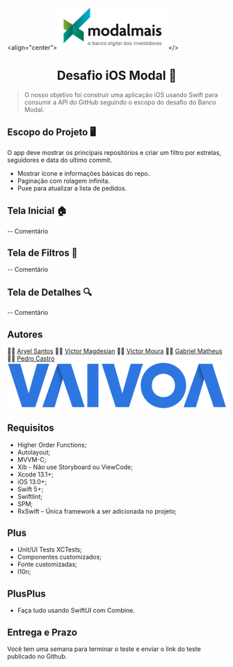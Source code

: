 
<align="center">![logo Banco Modal Mais](logomodalmais.png)</>

<h1 align="center">Desafio iOS Modal 🍎</h1>

  > O nosso objetivo foi construir uma aplicação iOS usando Swift para consumir a API do GitHub seguindo o escopo do desafio do Banco Modal.

## Escopo do Projeto 🖥️
O app deve mostrar os principais repositórios e criar um filtro por estrelas, seguidores e data do ultimo commit.

-   Mostrar ícone e informações básicas do repo.
-   Paginação com rolagem infinita.
-   Puxe para atualizar a lista de pedidos.

## Tela Inicial 🏠
-- Comentário

## Tela de Filtros 🔖
-- Comentário

## Tela de Detalhes 🔍
-- Comentário

## Autores

👨‍🚀 [Aryel Santos](https://github.com/aryelsander)     👨‍🚀 [Victor Magdesian](https://github.com/victormagdesian)     👨‍🚀 [Victor Moura](https://github.com/vitutiv)     👨‍🚀 [Gabriel Matheus](https://github.com/gabrielrom)     👨‍🚀 [Pedro Castro](https://github.com/pedrogaldiano)![Logo Vaivoa](logovaivoa.png)



## Requisitos

- Higher Order Functions;
- Autolayout;
- MVVM-C;
- Xib - Não use Storyboard ou ViewCode;
- Xcode 13.1+;
- iOS 13.0+;
- Swift 5+;
- Swiftlint;
- SPM;
- RxSwift – Única framework a ser adicionada no projeto;

## Plus

- Unit/UI Tests XCTests;
- Componentes customizados;
- Fonte customizadas;
- l10n;

## PlusPlus

- Faça tudo usando SwiftUI com Combine.

## Entrega e Prazo

Você tem uma semana para terminar o teste e enviar o link do teste publicado no Github.
